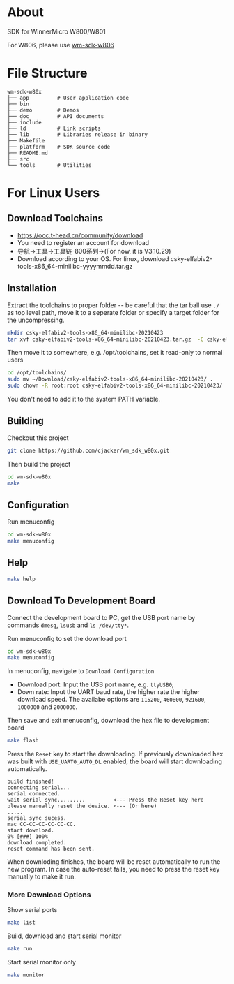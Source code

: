 # About 

SDK for WinnerMicro W800/W801

For W806, please use [wm-sdk-w806](https://github.com/IOsetting/wm-sdk-w806)

# File Structure

```
wm-sdk-w80x
├── app         # User application code
├── bin         
├── demo        # Demos
├── doc         # API documents
├── include
├── ld          # Link scripts
├── lib         # Libraries release in binary
├── Makefile
├── platform    # SDK source code
├── README.md
├── src
└── tools       # Utilities
```

# For Linux Users

## Download Toolchains

* https://occ.t-head.cn/community/download
* You need to register an account for download
* 导航->工具->工具链-800系列->(For now, it is V3.10.29)
* Download according to your OS. For linux, download csky-elfabiv2-tools-x86_64-minilibc-yyyymmdd.tar.gz

## Installation

Extract the toolchains to proper folder -- be careful that the tar ball use `./` as top level path, move it to a seperate folder or specify a target folder for the uncompressing.
```bash
mkdir csky-elfabiv2-tools-x86_64-minilibc-20210423
tar xvf csky-elfabiv2-tools-x86_64-minilibc-20210423.tar.gz  -C csky-elfabiv2-tools-x86_64-minilibc-20210423/
```
Then move it to somewhere, e.g. /opt/toolchains, set it read-only to normal users
```bash
cd /opt/toolchains/
sudo mv ~/Download/csky-elfabiv2-tools-x86_64-minilibc-20210423/ .
sudo chown -R root:root csky-elfabiv2-tools-x86_64-minilibc-20210423/
```
You don't need to add it to the system PATH variable.

## Building

Checkout this project
```bash
git clone https://github.com/cjacker/wm_sdk_w80x.git
```

Then build the project
```bash
cd wm-sdk-w80x
make
```

## Configuration
Run menuconfig
```bash
cd wm-sdk-w80x
make menuconfig
```

## Help
```bash
make help
```

## Download To Development Board

Connect the development board to PC, get the USB port name by commands `dmesg`, `lsusb` and `ls /dev/tty*`.

Run menuconfig to set the download port
```bash
cd wm-sdk-w80x
make menuconfig
```
In menuconfig, navigate to `Download Configuration`
* Download port: Input the USB port name, e.g. `ttyUSB0`;
* Down rate: Input the UART baud rate, the higher rate the higher download speed. The availabe options are `115200`, `460800`, `921600`, `1000000` and `2000000`.

Then save and exit menuconfig, download the hex file to development board
```bash
make flash
```

Press the `Reset` key to start the downloading. If previously downloaded hex was built with `USE_UART0_AUTO_DL` enabled, the board will start downloading automatically.
```
build finished!
connecting serial...
serial connected.
wait serial sync.........         <--- Press the Reset key here
please manually reset the device. <--- (Or here)
.....
serial sync sucess.
mac CC-CC-CC-CC-CC-CC.
start download.
0% [###] 100%
download completed.
reset command has been sent.
```
When downloding finishes, the board will be reset automatically to run the new program. In case the auto-reset fails, you need to press the reset key manually to make it run.

### More Download Options

Show serial ports
```bash
make list
```
Build, download and start serial monitor
```bash
make run
```
Start serial monitor only
```bash
make monitor
```

